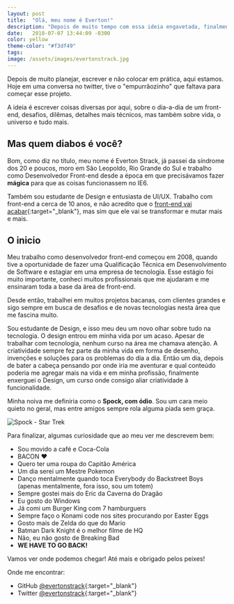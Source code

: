 ```yaml
---
layout: post
title:  "Olá, meu nome é Everton!"
description: "Depois de muito tempo com essa ideia engavetada, finalmente vou colocar essa ideia/projeto em prática. Um pequeno apanhado sobre o dia-a-dia de um front end, vida, o universo e tudo mais."
date:   2018-07-07 13:44:09 -0300
color: yellow
theme-color: "#f3df49"
tags: 
image: /assets/images/evertonstrack.jpg
---
```


Depois de muito planejar, escrever e não colocar em prática, aqui estamos. Hoje em uma conversa no twitter, tive o "empurrãozinho" que faltava para começar esse projeto.

A ideia é escrever coisas diversas por aqui, sobre o dia-a-dia de um front-end, desafios, dilêmas, detalhes mais técnicos, mas também sobre vida, o universo e tudo mais. 


## Mas quem diabos é você?

Bom, como diz no título, meu nome  é Everton Strack, já passei da síndrome dos 20 e poucos, moro em São Leopoldo, Rio Grande do Sul e trabalho como Desenvolvedor Front-end desde a época em que precisávamos fazer **mágica** para que as coisas funcionassem no IE6. 

Também sou estudante de Design e entusiasta de UI/UX. Trabalho com front-end a cerca de 10 anos, e não acredito que o [front-end vai acabar](https://kvnol.github.io/ofrontendacabou/){:target="_blank"}, mas sim que ele vai se transformar e mutar mais e mais.


## O inicio

Meu trabalho como desenvolvedor front-end começou em 2008, quando tive a oportunidade de fazer uma Qualificação Técnica em Desenvolvimento de Software e estagiar em uma empresa de tecnologia. Esse estágio foi muito importante, conheci muitos profissionais que me ajudaram e me ensinaram toda a base da área de front-end. 

Desde então, trabalhei em muitos projetos bacanas, com clientes grandes e sigo sempre em busca de desafios e de novas tecnologias nesta área que me fascina muito.

Sou estudante de Design, e isso meu deu um novo olhar sobre tudo na tecnologia. O design entrou em minha vida por um acaso. Apesar de trabalhar com tecnologia, nenhum curso na área me chamava atenção. A criatividade sempre fez parte da minha vida em forma de desenho, invenções e soluções para os problemas do dia a dia. Então um dia, depois de bater a cabeça pensando por onde iria me aventurar e qual conteúdo poderia me agregar mais na vida e em minha profissão, finalmente enxerguei o Design, um curso onde consigo aliar criatividade à funcionalidade.

Minha noiva me definiria como o **Spock, com ódio**. Sou um cara meio quieto no geral, mas entre amigos sempre rola alguma piada sem graça. 

![Spock - Star Trek](https://d2mxuefqeaa7sj.cloudfront.net/s_89D3F5CD7CFF94850BBB1D254D12B21BC6FA9C60C0D832D828A34269F39F660D_1532400757464_spock.jpg)

Para finalizar, algumas curiosidade que ao meu ver me descrevem bem:


- Sou movido a café e Coca-Cola
- BACON ♥
- Quero ter uma roupa do Capitão América
- Um dia serei um Mestre Pokemon
- Danço mentalmente quando toca Everybody do Backstreet Boys (apenas mentalmente, fora isso, sou um totem)
- Sempre gostei mais do Eric da Caverna do Dragão
- Eu gosto do Windows
- Já comi um Burger King com 7 hamburguers
- Sempre faço o Konami code nos sites procurando por Easter Eggs
- Gosto mais de Zelda do que do Mario
- Batman Dark Knight é o melhor filme de HQ
- Não, eu não gosto de Breaking Bad
- **WE HAVE TO GO BACK!**

Vamos ver onde podemos chegar!
Até mais e obrigado pelos peixes!

Onde me encontrar:
- GitHub [@evertonstrack](https://github.com/evertonstrack){:target="_blank"}
- Twitter [@evertonstrack](https://twitter.com/evertonstrack){:target="_blank"}